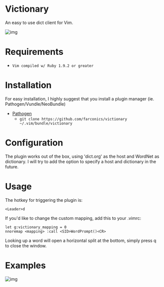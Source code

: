 # Victionary

An easy to use dict client for Vim.

![img](https://github.com/farconics/victionary/wiki/images/demo.gif)

# Requirements

* `Vim compiled w/ Ruby 1.9.2 or greater`

# Installation

For easy installation, I highly suggest that you install a plugin manager (ie. Pathogen/Vundle/NeoBundle)

* [Pathogen][1]
	* `git clone https://github.com/farconics/victionary ~/.vim/bundle/victionary`

# Configuration

The plugin works out of the box, using 'dict.org' as the host and WordNet as dictionary.
I will try to add the option to specify a host and dictionary in the future.

# Usage

The hotkey for triggering the plugin is:

	<Leader>d

If you'd like to change the custom mapping, add this to your .vimrc:

	let g:victionary_mapping = 0
	nnoremap <mapping> :call <SID>WordPrompt()<CR>

Looking up a word will open a horizontal split at the bottom, simply press q
to close the window.

# Examples

![img](https://github.com/farconics/victionary/wiki/images/demo2.gif)

[1]: https://github.com/tpope/vim-pathogen
